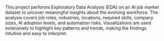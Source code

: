 This project performs Exploratory Data Analysis (EDA) on an AI job market dataset to uncover meaningful insights about the evolving workforce. 
The analysis covers job roles, industries, locations, required skills, company sizes, AI adoption levels, and automation risks. 
Visualizations are used extensively to highlight key patterns and trends, making the findings intuitive and easy to interpret.
